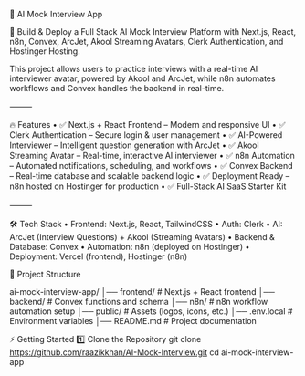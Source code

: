 🎤 AI Mock Interview App

🚀 Build & Deploy a Full Stack AI Mock Interview Platform with Next.js, React, n8n, Convex, ArcJet, Akool Streaming Avatars, Clerk Authentication, and Hostinger Hosting.

This project allows users to practice interviews with a real-time AI interviewer avatar, powered by Akool and ArcJet, while n8n automates workflows and Convex handles the backend in real-time.

⸻

🔥 Features
• ✅ Next.js + React Frontend – Modern and responsive UI
• ✅ Clerk Authentication – Secure login & user management
• ✅ AI-Powered Interviewer – Intelligent question generation with ArcJet
• ✅ Akool Streaming Avatar – Real-time, interactive AI interviewer
• ✅ n8n Automation – Automated notifications, scheduling, and workflows
• ✅ Convex Backend – Real-time database and scalable backend logic
• ✅ Deployment Ready – n8n hosted on Hostinger for production
• ✅ Full-Stack AI SaaS Starter Kit

⸻

🛠️ Tech Stack
• Frontend: Next.js, React, TailwindCSS
• Auth: Clerk
• AI: ArcJet (Interview Questions) + Akool (Streaming Avatars)
• Backend & Database: Convex
• Automation: n8n (deployed on Hostinger)
• Deployment: Vercel (frontend), Hostinger (n8n)

📂 Project Structure

ai-mock-interview-app/
│── frontend/ # Next.js + React frontend
│── backend/ # Convex functions and schema
│── n8n/ # n8n workflow automation setup
│── public/ # Assets (logos, icons, etc.)
│── .env.local # Environment variables
│── README.md # Project documentation

⚡ Getting Started
1️⃣ Clone the Repository
git clone https://github.com/raazikkhan/AI-Mock-Interview.git
cd ai-mock-interview-app
